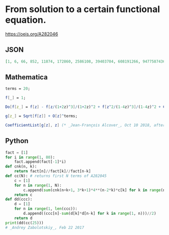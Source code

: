 # From solution to a certain functional equation\.
https://oeis.org/A282046
## JSON
```JSON
[1, 6, 66, 852, 11874, 172860, 2586108, 39403704, 608191266, 9477587436, 148782847572, 2349371691528, 37276209494076, 593819849120712, 9492182832078888, 152184075600182352, 2446292788927524258, 39414680294672271756, 636376864032528135204, 10294159197891381551208]
```
## Mathematica
```Mathematica
terms = 20;
```
```Mathematica
f[_] = 1;
```
```Mathematica
Do[f[z_] = f[z] - f[z/(1+2z)^3]/(1+2z)^2 + f[z^2/(1-4z)^3]/(1-4z)^2 + O[z]^terms // Normal, {terms}];
```
```Mathematica
g[z_] = Sqrt[f[z]] + O[z]^terms;
```
```Mathematica
CoefficientList[g[z], z] (* _Jean-François Alcover_, Oct 10 2018, after _Andrey Zabolotskiy_ *)
```
## Python
```Python
fact = [1]
for i in range(1, 80):
    fact.append(fact[-1]*i)
def cnk(n, k):
    return fact[n]//fact[k]//fact[n-k]
def cc(N): # returns first N terms of A282045
    c = [1]
    for n in range(1, N):
        c.append(sum(cnk(n+k+1, 3*k+1)*4**(n-2*k)*c[k] for k in range(n//2+1)) - sum(cnk(n+2*k+1, 3*k+1)*(-2)**(n-k)*c[k] for k in range(n)))
    return c
def dd(ccc):
    d = [1]
    for n in range(1, len(ccc)):
        d.append((ccc[n]-sum(d[k]*d[n-k] for k in range(1, n)))//2)
    return d
print(dd(cc(25)))
# _Andrey Zabolotskiy_, Feb 22 2017
```
